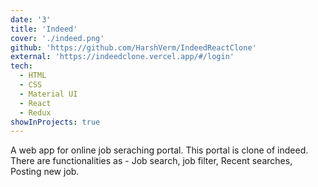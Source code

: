 ```yaml
---
date: '3'
title: 'Indeed'
cover: './indeed.png'
github: 'https://github.com/HarshVerm/IndeedReactClone'
external: 'https://indeedclone.vercel.app/#/login'
tech:
  - HTML
  - CSS
  - Material UI
  - React
  - Redux
showInProjects: true
---
```


A web app for online job seraching portal. This portal is clone of indeed. There are functionalities as - Job search, job filter, Recent searches, Posting new job.

